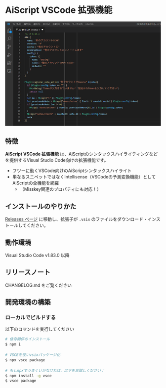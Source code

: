 # AiScript VSCode 拡張機能

![Screenshot](./readme-assets/screenshot.png)

## 特徴

**AiScript VSCode 拡張機能** は、AiScriptのシンタックスハイライティングなどを提供するVisual Studio Code向けの拡張機能です。

- フツーに動くVSCode向けのAiScriptシンタックスハイライト
- 単なるスニペットではなくIntellisense（VSCodeの予測変換機能）としてAiScriptの全機能を網羅
  - （Misskey関連のプロパティにも対応！）

## インストールのやりかた

[Releases ページ](https://github.com/aiscript-dev/aiscript-vscode/releases) に移動し、拡張子が `.vsix` のファイルをダウンロード・インストールしてください。

## 動作環境

Visual Studio Code v1.83.0 以降

## リリースノート

CHANGELOG.md をご覧ください

## 開発環境の構築

### ローカルでビルドする

以下のコマンドを実行してください

```bash
# 依存関係のインストール
$ npm i

# VSCEを使いvsixパッケージ化
$ npx vsce package

# もしnpxでうまくいかなければ、以下をお試しください：
$ npm install -g vsce
$ vsce package
```
